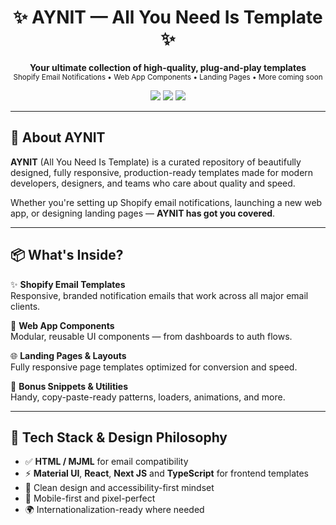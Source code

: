 <h1 align="center">✨ AYNIT — All You Need Is Template ✨</h1>

<p align="center">
  <b>Your ultimate collection of high-quality, plug-and-play templates</b><br/>
  <sub>Shopify Email Notifications • Web App Components • Landing Pages • More coming soon</sub>
</p>

<p align="center">
  <img src="https://img.shields.io/badge/templates-awesome-ff69b4.svg?style=flat-square"/>
  <img src="https://img.shields.io/badge/ready%20to%20use-yes-brightgreen?style=flat-square"/>
  <img src="https://img.shields.io/github/stars/aynitstore?style=social" />
</p>

---

## 🚀 About AYNIT

**AYNIT** (All You Need Is Template) is a curated repository of beautifully designed, fully responsive, production-ready templates made for modern developers, designers, and teams who care about quality and speed.

Whether you're setting up Shopify email notifications, launching a new web app, or designing landing pages — **AYNIT has got you covered**.

---

## 📦 What's Inside?

✨ **Shopify Email Templates**  
Responsive, branded notification emails that work across all major email clients.

🧱 **Web App Components**  
Modular, reusable UI components — from dashboards to auth flows.

🌐 **Landing Pages & Layouts**  
Fully responsive page templates optimized for conversion and speed.

🧩 **Bonus Snippets & Utilities**  
Handy, copy-paste-ready patterns, loaders, animations, and more.

---

## 🔧 Tech Stack & Design Philosophy

- ✅ **HTML / MJML** for email compatibility
- ⚡ **Material UI**, **React**, **Next JS** and **TypeScript** for frontend templates
- 📐 Clean design and accessibility-first mindset
- 📱 Mobile-first and pixel-perfect
- 🌍 Internationalization-ready where needed
